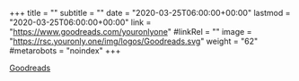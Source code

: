 +++
title = ""
subtitle = ""
date = "2020-03-25T06:00:00+00:00"
lastmod = "2020-03-25T06:00:00+00:00"
link = "https://www.goodreads.com/youronlyone"
#linkRel = ""
image = "https://rsc.youronly.one/img/logos/Goodreads.svg"
weight = "62"
#metarobots = "noindex"
+++

[Goodreads](https://www.goodreads.com/youronlyone "Goodreads")
